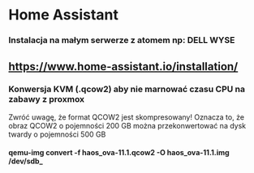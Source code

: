 # Home Assistant

### Instalacja na małym serwerze z atomem np: DELL WYSE
https://www.home-assistant.io/installation/
----
### Konwersja KVM (.qcow2) aby nie marnować czasu CPU na zabawy z proxmox 
Zwróć uwagę, że format QCOW2 jest skompresowany! Oznacza to, że obraz QCOW2 o pojemności 200 GB można przekonwertować na dysk twardy o pojemności 500 GB
#### qemu-img convert -f haos_ova-11.1.qcow2 -O haos_ova-11.1.img /dev/sdb_



